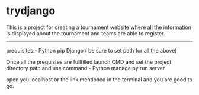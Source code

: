 # trydjango
 This is a project for creating a tournament website where all the information is displayed about the tournament and teams are able to register.
 ************************************
 prequisites:-
 Python 
 pip 
 Django
( be sure to set path for all the above)

Once all the prequistes are fullfilled launch CMD and set the project directory path and use command:-
Python manage.py run server

open you localhost or the link mentioned in the terminal and you are good to go.
